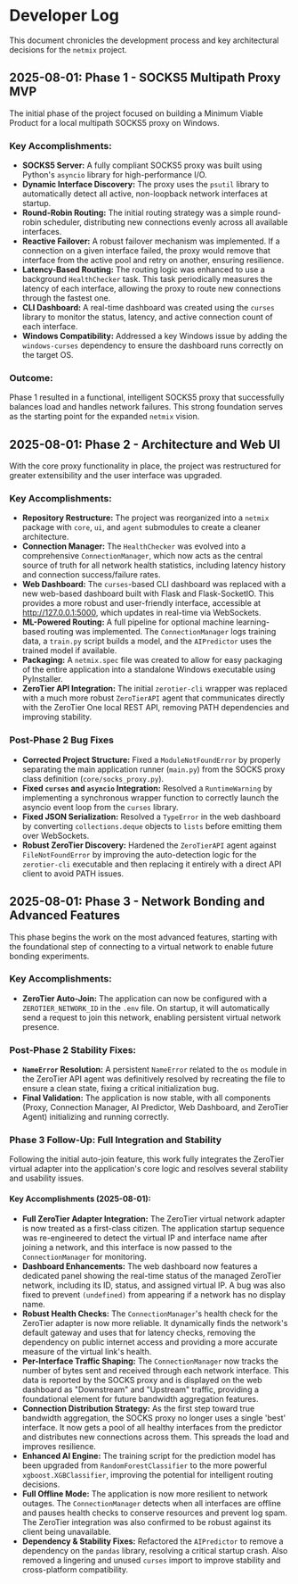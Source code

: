 # Developer Log

This document chronicles the development process and key architectural decisions for the `netmix` project.

## 2025-08-01: Phase 1 - SOCKS5 Multipath Proxy MVP

The initial phase of the project focused on building a Minimum Viable Product for a local multipath SOCKS5 proxy on Windows.

### Key Accomplishments:
- **SOCKS5 Server:** A fully compliant SOCKS5 proxy was built using Python's `asyncio` library for high-performance I/O.
- **Dynamic Interface Discovery:** The proxy uses the `psutil` library to automatically detect all active, non-loopback network interfaces at startup.
- **Round-Robin Routing:** The initial routing strategy was a simple round-robin scheduler, distributing new connections evenly across all available interfaces.
- **Reactive Failover:** A robust failover mechanism was implemented. If a connection on a given interface failed, the proxy would remove that interface from the active pool and retry on another, ensuring resilience.
- **Latency-Based Routing:** The routing logic was enhanced to use a background `HealthChecker` task. This task periodically measures the latency of each interface, allowing the proxy to route new connections through the fastest one.
- **CLI Dashboard:** A real-time dashboard was created using the `curses` library to monitor the status, latency, and active connection count of each interface.
- **Windows Compatibility:** Addressed a key Windows issue by adding the `windows-curses` dependency to ensure the dashboard runs correctly on the target OS.

### Outcome:
Phase 1 resulted in a functional, intelligent SOCKS5 proxy that successfully balances load and handles network failures. This strong foundation serves as the starting point for the expanded `netmix` vision.

## 2025-08-01: Phase 2 - Architecture and Web UI

With the core proxy functionality in place, the project was restructured for greater extensibility and the user interface was upgraded.

### Key Accomplishments:
- **Repository Restructure:** The project was reorganized into a `netmix` package with `core`, `ui`, and `agent` submodules to create a cleaner architecture.
- **Connection Manager:** The `HealthChecker` was evolved into a comprehensive `ConnectionManager`, which now acts as the central source of truth for all network health statistics, including latency history and connection success/failure rates.
- **Web Dashboard:** The `curses`-based CLI dashboard was replaced with a new web-based dashboard built with Flask and Flask-SocketIO. This provides a more robust and user-friendly interface, accessible at http://127.0.0.1:5000, which updates in real-time via WebSockets.
- **ML-Powered Routing:** A full pipeline for optional machine learning-based routing was implemented. The `ConnectionManager` logs training data, a `train.py` script builds a model, and the `AIPredictor` uses the trained model if available.
- **Packaging:** A `netmix.spec` file was created to allow for easy packaging of the entire application into a standalone Windows executable using PyInstaller.
- **ZeroTier API Integration:** The initial `zerotier-cli` wrapper was replaced with a much more robust `ZeroTierAPI` agent that communicates directly with the ZeroTier One local REST API, removing PATH dependencies and improving stability.

### Post-Phase 2 Bug Fixes
- **Corrected Project Structure:** Fixed a `ModuleNotFoundError` by properly separating the main application runner (`main.py`) from the SOCKS proxy class definition (`core/socks_proxy.py`).
- **Fixed `curses` and `asyncio` Integration:** Resolved a `RuntimeWarning` by implementing a synchronous wrapper function to correctly launch the asyncio event loop from the `curses` library.
- **Fixed JSON Serialization:** Resolved a `TypeError` in the web dashboard by converting `collections.deque` objects to `lists` before emitting them over WebSockets.
- **Robust ZeroTier Discovery:** Hardened the `ZeroTierAPI` agent against `FileNotFoundError` by improving the auto-detection logic for the `zerotier-cli` executable and then replacing it entirely with a direct API client to avoid PATH issues.

## 2025-08-01: Phase 3 - Network Bonding and Advanced Features

This phase begins the work on the most advanced features, starting with the foundational step of connecting to a virtual network to enable future bonding experiments.

### Key Accomplishments:
- **ZeroTier Auto-Join:** The application can now be configured with a `ZEROTIER_NETWORK_ID` in the `.env` file. On startup, it will automatically send a request to join this network, enabling persistent virtual network presence.

### Post-Phase 2 Stability Fixes:
- **`NameError` Resolution:** A persistent `NameError` related to the `os` module in the ZeroTier API agent was definitively resolved by recreating the file to ensure a clean state, fixing a critical initialization bug.
- **Final Validation:** The application is now stable, with all components (Proxy, Connection Manager, AI Predictor, Web Dashboard, and ZeroTier Agent) initializing and running correctly.

### Phase 3 Follow-Up: Full Integration and Stability

Following the initial auto-join feature, this work fully integrates the ZeroTier virtual adapter into the application's core logic and resolves several stability and usability issues.

#### Key Accomplishments (2025-08-01):
- **Full ZeroTier Adapter Integration:** The ZeroTier virtual network adapter is now treated as a first-class citizen. The application startup sequence was re-engineered to detect the virtual IP and interface name after joining a network, and this interface is now passed to the `ConnectionManager` for monitoring.
- **Dashboard Enhancements:** The web dashboard now features a dedicated panel showing the real-time status of the managed ZeroTier network, including its ID, status, and assigned virtual IP. A bug was also fixed to prevent `(undefined)` from appearing if a network has no display name.
- **Robust Health Checks:** The `ConnectionManager`'s health check for the ZeroTier adapter is now more reliable. It dynamically finds the network's default gateway and uses that for latency checks, removing the dependency on public internet access and providing a more accurate measure of the virtual link's health.
- **Per-Interface Traffic Shaping:** The `ConnectionManager` now tracks the number of bytes sent and received through each network interface. This data is reported by the SOCKS proxy and is displayed on the web dashboard as "Downstream" and "Upstream" traffic, providing a foundational element for future bandwidth aggregation features.
- **Connection Distribution Strategy:** As the first step toward true bandwidth aggregation, the SOCKS proxy no longer uses a single 'best' interface. It now gets a pool of all healthy interfaces from the predictor and distributes new connections across them. This spreads the load and improves resilience.
- **Enhanced AI Engine:** The training script for the prediction model has been upgraded from `RandomForestClassifier` to the more powerful `xgboost.XGBClassifier`, improving the potential for intelligent routing decisions.
- **Full Offline Mode:** The application is now more resilient to network outages. The `ConnectionManager` detects when all interfaces are offline and pauses health checks to conserve resources and prevent log spam. The ZeroTier integration was also confirmed to be robust against its client being unavailable.
- **Dependency & Stability Fixes:** Refactored the `AIPredictor` to remove a dependency on the `pandas` library, resolving a critical startup crash. Also removed a lingering and unused `curses` import to improve stability and cross-platform compatibility.
